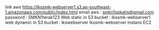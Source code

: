 link aws https://lkssmk-webserver1.s3.ap-southeast-1.amazonaws.com/public/index.html
email aws : smkn1spkatis@gmail.com
password : SMKN1terak123
Web static in S3 bucket : lkssmk-webserver1
web dynamic in S3 bucket : lkswebserver
lkssmk-webserver instans EC2
